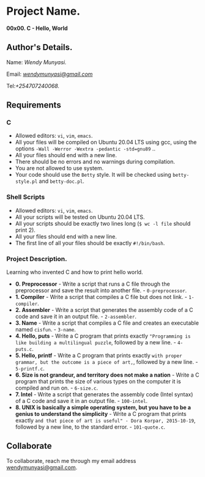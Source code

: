 # Project Name.
**00x00. C - Hello, World**

## Author's Details.
Name: *Wendy Munyasi.*

Email: *wendymunyasi@gmail.com*

Tel:*+254707240068.*

##  Requirements

### C
*   Allowed editors: `vi`, `vim`, `emacs`.
*   All your files will be compiled on Ubuntu 20.04 LTS using gcc, using the options `-Wall -Werror -Wextra -pedantic -std=gnu89` ..
*   All your files should end with a new line.
*   There should be no errors and no warnings during compilation.
*   You are not allowed to use system.
*   Your code should use the `Betty` style. It will be checked using `betty-style.pl` and `betty-doc.pl`.

### Shell Scripts
*   Allowed editors: `vi`, `vim`, `emacs`.
*   All your scripts will be tested on Ubuntu 20.04 LTS.
*   All your scripts should be exactly two lines long (`$ wc -l file` should print 2).
*   All your files should end with a new line.
*   The first line of all your files should be exactly `#!/bin/bash`.


### Project Description.
Learning who invented C and how to print hello world.

* **0. Preprocessor** - Write a script that runs a C file through the preprocessor and save the result into another file. - `0-preprocessor`.
* **1. Compiler** - Write a script that compiles a C file but does not link. - `1-compiler`.
* **2. Assembler** - Write a script that generates the assembly code of a C code and save it in an output file. - `2-assembler`.
* **3. Name** - Write a script that compiles a C file and creates an executable named `cisfun`. - `3-name`.
* **4. Hello, puts** - Write a C program that prints exactly `"Programming is like building a multilingual puzzle`, followed by a new line. -  `4-puts.c`.
* **5. Hello, printf** - Write a C program that prints exactly `with proper grammar, but the outcome is a piece of art,`, followed by a new line. -  `5-printf.c`.
* **6. Size is not grandeur, and territory does not make a nation** - Write a C program that prints the size of various types on the computer it is compiled and run on. - `6-size.c`.
* **7. Intel** - Write a script that generates the assembly code (Intel syntax) of a C code and save it in an output file. - `100-intel`.
* **8. UNIX is basically a simple operating system, but you have to be a genius to understand the simplicity** - Write a C program that prints exactly `and that piece of art is useful" - Dora Korpar, 2015-10-19`, followed by a new line, to the standard error. - `101-quote.c`.

## Collaborate

To collaborate, reach me through my email address wendymunyasi@gmail.com.
